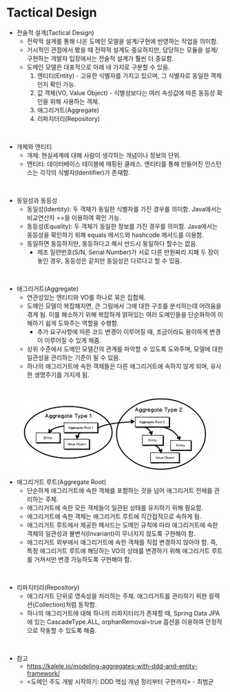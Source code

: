 # Tactical Design

* 전술적 설계(Tactical Design)
  * 전략적 설계를 통해 나온 도메인 모델을 설계/구현에 반영하는 작업을 의미함.
  * 거시적인 관점에서 봤을 때 전략적 설계도 중요하지만, 담당하는 모듈을 설계/구현하는 개발자 입장에서는 전술적 설계가 훨씬 더 중요함.
  * 도메인 모델은 대표적으로 아래 네 가지로 구분할 수 있음.
    1. 엔티티(Entity) - 고유한 식별자를 가지고 있으며, 그 식별자로 동일한 객체인지 확인 가능.
    2. 값 객체(VO, Value Object) - 식별성보다는 여러 속성값에 따른 동등성 확인을 위해 사용하는 객체.
    3. 애그리거트(Aggregate)
    4. 리파지터리(Repository)

<br>

* 개체와 엔티티
  * 개체: 현실세계에 대해 사람이 생각하는 개념이나 정보의 단위.
  * 엔티티: 데이터베이스 테이블에 매핑된 클래스. 엔티티를 통해 만들어진 인스턴스는 각각의 식별자(Identifier)가 존재함.

<br>

* 동일성과 동등성
  * 동일성(Identity): 두 객체가 동일한 식별자를 가진 경우를 의미함. Java에서는 비교연산자 ==을 이용하여 확인 가능.
  * 동등성(Equality): 두 객체가 동일한 정보를 가진 경우를 의미함. Java에서는 동등성을 확인하기 위해 equals 메서드와 hashcode 메서드를 이용함.
  * 동일하면 동등하지만, 동등하다고 해서 반드시 동일하다 할수는 없음.
    * 제조 일련번호(S/N, Serial Number)가 서로 다른 만원짜리 지폐 두 장이 놓인 경우, 동등성은 같지만 동일성은 다르다고 할 수 있음.

<br>

* 애그리거트(Aggregate)
  * 연관성있는 엔티티와 VO를 하나로 묶은 집합체.
  * 도메인 모델이 복잡해지면, 큰 그림에서 그에 대한 구조를 분석하는데 어려움을 겪게 됨. 이를 해소하기 위해 복잡하게 얽혀있는 여러 도메인들을 단순화하여 이해하기 쉽게 도와주는 역할을 수행함.
    * 추가 요구사항에 따른 코드 변경이 이루어질 때, 조금이라도 용이하게 변경이 이루어질 수 있게 해줌.
  * 상위 수준에서 도메인 모델간의 관계를 파악할 수 있도록 도와주며, 모델에 대한 일관성을 관리하는 기준이 될 수 있음.
  * 하나의 애그리거트에 속한 객체들은 다른 애그리거트에 속하지 않게 되며, 유사한 생명주기를 가지게 됨.

<br>

<figure><img src="./images/aggregates.png" alt=""></figure>

* 애그리거트 루트(Aggregate Root)
  * 단순하게 애그리거트에 속한 객체를 포함하는 것을 넘어 애그리거트 전체를 관리하는 주체.
  * 애그리거트에 속한 모든 객체들이 일관된 상태를 유지하기 위해 필요함.
  * 애그리거트에 속한 객체는 애그리거트 루트에 직간접적으로 속하게 됨.
  * 애그리거트 루트에서 제공한 메서드는 도메인 규칙에 따라 애그리거트에 속한 객체의 일관성과 불변식(Invariant)이 무너지지 않도록 구현해야 함.
  * 애그리거트 외부에서 애그리거트에 속한 객체를 직접 변경하지 않아야 함. 즉, 특정 애그리거트 루트에 해당하는 VO의 상태를 변경하기 위해 애그리거트 루트를 거쳐서만 변경 가능하도록 구현해야 함.

<br>

* 리파지터리(Repository)
  * 애그리거트 단위로 영속성을 처리하는 주체. 애그리거트를 관리하기 위한 컬렉션(Collection)처럼 동작함.
  * 하나의 애그리거트에 대해 하나의 리파지터리가 존재할 때, Spring Data JPA에 있는 CascadeType.ALL, orphanRemoval=true 옵션을 이용하여 안정적으로 작동할 수 있도록 해줌.

<br>

* 참고
  * https://kalele.io/modeling-aggregates-with-ddd-and-entity-framework/
  * <도메인 주도 개발 시작하기: DDD 핵심 개념 정리부터 구현까지> - 최범균
